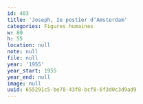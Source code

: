 ```yaml
---
id: 403
title: 'Joseph, Ie postier d‘Amsterdam'
categories: Figures humaines
w: 80
h: 55
location: null
note: null
file: null
year: '1955'
year_start: 1955
year_end: null
image: null
uuid: 655291c5-be78-43f8-bcf8-6f3d0c3d9ad9
---
```


